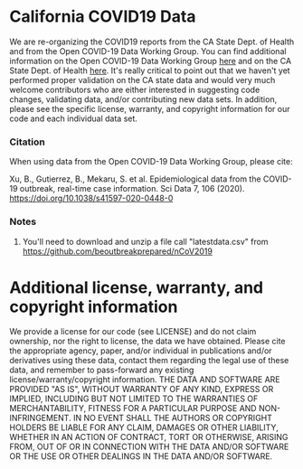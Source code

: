 # California COVID19 Data
We are re-organizing the COVID19 reports from the CA State Dept. of Health and from the Open COVID-19 Data Working Group. You can find additional information on the Open COVID-19 Data Working Group [here](https://github.com/beoutbreakprepared/nCoV2019) and on the CA State Dept. of Health [here](https://data.ca.gov/organization/california-department-of-public-health). It's really critical to point out that we haven't yet performed proper validation on the CA state data and would very much welcome contributors who are either interested in suggesting code changes, validating data, and/or contributing new data sets. In addition, please see the specific license, warranty, and copyright information for our code and each individual data set.

### Citation
When using data from the Open COVID-19 Data Working Group, please cite:

 Xu, B., Gutierrez, B., Mekaru, S. et al. Epidemiological data from the COVID-19 outbreak, real-time case information. Sci Data 7, 106 (2020). https://doi.org/10.1038/s41597-020-0448-0

### Notes
1. You'll need to download and unzip a file call "latestdata.csv" from https://github.com/beoutbreakprepared/nCoV2019

# Additional license, warranty, and copyright information
We provide a license for our code (see LICENSE) and do not claim ownership, nor the right to license, the data we have obtained. Please cite the appropriate agency, paper, and/or individual in publications and/or derivatives using these data, contact them regarding the legal use of these data, and remember to pass-forward any existing license/warranty/copyright information. THE DATA AND SOFTWARE ARE PROVIDED "AS IS", WITHOUT WARRANTY OF ANY KIND, EXPRESS OR IMPLIED, INCLUDING BUT NOT LIMITED TO THE WARRANTIES OF MERCHANTABILITY, FITNESS FOR A PARTICULAR PURPOSE AND NON-INFRINGEMENT. IN NO EVENT SHALL THE AUTHORS OR COPYRIGHT HOLDERS BE LIABLE FOR ANY CLAIM, DAMAGES OR OTHER LIABILITY, WHETHER IN AN ACTION OF CONTRACT, TORT OR OTHERWISE, ARISING FROM, OUT OF OR IN CONNECTION WITH THE DATA AND/OR SOFTWARE OR THE USE OR OTHER DEALINGS IN THE DATA AND/OR SOFTWARE.
